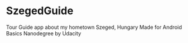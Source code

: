 # SzegedGuide
Tour Guide app about my hometown Szeged, Hungary
Made for Android Basics Nanodegree by Udacity
